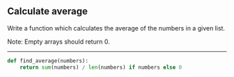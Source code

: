 ## Calculate average

Write a function which calculates the average of the numbers in a given list.

Note: Empty arrays should return 0.

---

```py
def find_average(numbers):
    return sum(numbers) / len(numbers) if numbers else 0
```
